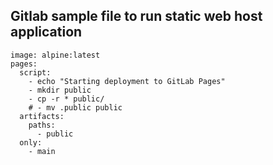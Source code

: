 ## Gitlab sample file to run static web host application 


```
image: alpine:latest
pages:
  script:
    - echo "Starting deployment to GitLab Pages"
    - mkdir public
    - cp -r * public/
    # - mv .public public
  artifacts:
    paths:
      - public
  only:
    - main

```
